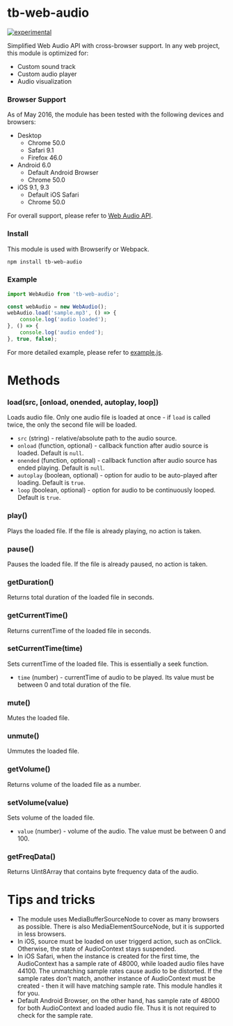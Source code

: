 # tb-web-audio

[![experimental](http://badges.github.io/stability-badges/dist/experimental.svg)](http://github.com/badges/stability-badges)

Simplified Web Audio API with cross-browser support. In any web project, this module is optimized for:
* Custom sound track
* Custom audio player
* Audio visualization

### Browser Support
As of May 2016, the module has been tested with the following devices and browsers:
* Desktop
    * Chrome 50.0
    * Safari 9.1
    * Firefox 46.0
* Android 6.0
    * Default Android Browser    
    * Chrome 50.0
* iOS 9.1, 9.3
    * Default iOS Safari
    * Chrome 50.0

For overall support, please refer to [Web Audio API](http://caniuse.com/#feat=audio-api).

### Install
This module is used with Browserify or Webpack.
```sh
npm install tb-web-audio
```

### Example
```js
import WebAudio from 'tb-web-audio';

const webAudio = new WebAudio();
webAudio.load('sample.mp3', () => {
    console.log('audio loaded');
}, () => {
    console.log('audio ended');
}, true, false);
```
For more detailed example, please refer to [example.js](example.js).

# Methods

### load(src, [onload, onended, autoplay, loop])
Loads audio file. Only one audio file is loaded at once - if `load` is called twice, the only the second file will be loaded.
* `src` (string) - relative/absolute path to the audio source.
* `onload` (function, optional) - callback function after audio source is loaded. Default is `null`.
* `onended` (function, optional) - callback function after audio source has ended playing. Default is `null`.
* `autoplay` (boolean, optional) - option for audio to be auto-played after loading. Default is `true`.
* `loop` (boolean, optional) - option for audio to be continuously looped. Default is `true`.

### play()
Plays the loaded file. If the file is already playing, no action is taken.

### pause()
Pauses the loaded file. If the file is already paused, no action is taken.

### getDuration()
Returns total duration of the loaded file in seconds.

### getCurrentTime()
Returns currentTime of the loaded file in seconds.

### setCurrentTime(time)
Sets currentTime of the loaded file. This is essentially a seek function.
* `time` (number) - currentTime of audio to be played. Its value must be between 0 and total duration of the file.

### mute()
Mutes the loaded file.

### unmute()
Ummutes the loaded file.

### getVolume()
Returns volume of the loaded file as a number.

### setVolume(value)
Sets volume of the loaded file.
* `value` (number) - volume of the audio. The value must be between 0 and 100.
 
### getFreqData()
Returns Uint8Array that contains byte frequency data of the audio.

# Tips and tricks
* The module uses MediaBufferSourceNode to cover as many browsers as possible. There is also MediaElementSourceNode, but it is supported in less browsers.
* In iOS, source must be loaded on user triggerd action, such as onClick. Otherwise, the state of AudioContext stays suspended.
* In iOS Safari, when the instance is created for the first time, the AudioContext has a sample rate of 48000, while loaded audio files have 44100. The unmatching sample rates cause audio to be distorted. If the sample rates don't match, another instance of AudioContext must be created - then it will have matching sample rate. This module handles it for you.
* Default Android Browser, on the other hand, has sample rate of 48000 for both AudioContext and loaded audio file. Thus it is not required to check for the sample rate.
